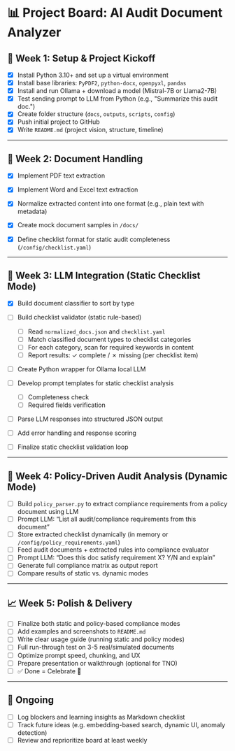 # 📊 Project Board: AI Audit Document Analyzer

## 📅 Week 1: Setup & Project Kickoff

- [x] Install Python 3.10+ and set up a virtual environment
- [x] Install base libraries: `PyPDF2`, `python-docx`, `openpyxl`, `pandas`
- [x] Install and run Ollama + download a model (Mistral-7B or Llama2-7B)
- [x] Test sending prompt to LLM from Python (e.g., "Summarize this audit doc.")
- [x] Create folder structure (`docs`, `outputs`, `scripts`, `config`)
- [x] Push initial project to GitHub
- [x] Write `README.md` (project vision, structure, timeline)

---

## 🧾 Week 2: Document Handling

- [x] Implement PDF text extraction
- [x] Implement Word and Excel text extraction
- [x] Normalize extracted content into one format (e.g., plain text with metadata)
- [x] Create mock document samples in `/docs/`
- [x] Define checklist format for static audit completeness (`/config/checklist.yaml`)


---

## 🧠 Week 3: LLM Integration (Static Checklist Mode)

- [x] Build document classifier to sort by type
- [ ] Build checklist validator (static rule-based)
  - [ ] Read `normalized_docs.json` and `checklist.yaml`
  - [ ] Match classified document types to checklist categories
  - [ ] For each category, scan for required keywords in content
  - [ ] Report results: ✓ complete / ✗ missing (per checklist item)
- [ ] Create Python wrapper for Ollama local LLM
- [ ] Develop prompt templates for static checklist analysis
  - [ ] Completeness check
  - [ ] Required fields verification
- [ ] Parse LLM responses into structured JSON output
- [ ] Add error handling and response scoring
- [ ] Finalize static checklist validation loop


---

## 🧠 Week 4: Policy-Driven Audit Analysis (Dynamic Mode)

- [ ] Build `policy_parser.py` to extract compliance requirements from a policy document using LLM
- [ ] Prompt LLM: “List all audit/compliance requirements from this document”
- [ ] Store extracted checklist dynamically (in memory or `/config/policy_requirements.yaml`)
- [ ] Feed audit documents + extracted rules into compliance evaluator
- [ ] Prompt LLM: “Does this doc satisfy requirement X? Y/N and explain”
- [ ] Generate full compliance matrix as output report
- [ ] Compare results of static vs. dynamic modes

---

## 📈 Week 5: Polish & Delivery

- [ ] Finalize both static and policy-based compliance modes
- [ ] Add examples and screenshots to `README.md`
- [ ] Write clear usage guide (running static and policy modes)
- [ ] Full run-through test on 3-5 real/simulated documents
- [ ] Optimize prompt speed, chunking, and UX
- [ ] Prepare presentation or walkthrough (optional for TNO)
- [ ] ✅ Done = Celebrate 🎉

---

## 🔄 Ongoing

- [ ] Log blockers and learning insights as Markdown checklist
- [ ] Track future ideas (e.g. embedding-based search, dynamic UI, anomaly detection)
- [ ] Review and reprioritize board at least weekly

